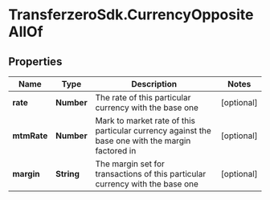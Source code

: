 # TransferzeroSdk.CurrencyOppositeAllOf

## Properties
Name | Type | Description | Notes
------------ | ------------- | ------------- | -------------
**rate** | **Number** | The rate of this particular currency with the base one | [optional] 
**mtmRate** | **Number** | Mark to market rate of this particular currency against the base one with the margin factored in | [optional] 
**margin** | **String** | The margin set for transactions of this particular currency with the base one | [optional] 


